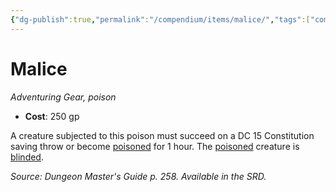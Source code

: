 ```yaml
---
{"dg-publish":true,"permalink":"/compendium/items/malice/","tags":["compendium/src/5e/dmg","item/gear/poison","item/property/poison"]}
---
```


# Malice
*Adventuring Gear, poison*  

- **Cost**: 250 gp

A creature subjected to this poison must succeed on a DC 15 Constitution saving throw or become [poisoned](rules/conditions.md#poisoned) for 1 hour. The [poisoned](rules/conditions.md#poisoned) creature is [blinded](rules/conditions.md#blinded).

*Source: Dungeon Master's Guide p. 258. Available in the SRD.*